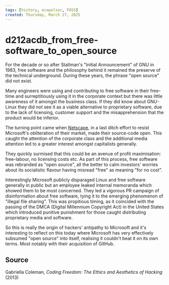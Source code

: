 ```yaml
---
tags: [history, ecopolsoc, FOSS]
created: Thursday, March 27, 2025
---
```


# d212acdb_from_free-software_to_open_source

For the decade or so after Stallman's "Initial Announcement" of GNU in 1983,
free software and the philosophy behind it remained the preserve of the
technical underground. During these years, the phrase "open source" did not
exist.

Many engineers were using and contributing to free software in their free-time
and surreptitiously using it in the corporate context but there was little
awareness of it amongst the business class. If they did know about GNU-Linux
they did not see it as a viable alternative to proprietary software, due to the
lack of licensing, customer support and the misapprehension that the product
would be inferior.

The turning point came when
[Netscape](./c301a0b3-1d8_Mosaic_Netscape_and_Browser_Wars.md), in a last ditch
effort to resist Microsoft's obliteration of their market, made their
source-code open. This caught the attention of the corporate class and the
additional media attention led to a greater interest amongst capitalists
generally.

They quickly surmised that this could be an avenue of profit maximisation:
free-labour, no licensing costs etc. As part of this process, free software was
rebranded as "open source", all the better to calm investors' worries about its
socialistic flavour having misread "free" as meaning "for no cost".

Interestingly Microsoft publicly disparaged Linux and free software generally in
public but an employee leaked internal memoranda which showed them to be most
concerned. They led a vigorous PR campaign of disinformation about free
software, tying it to the emerging phenomenon of "illegal file sharing". This
was propitious timing, as it coincided with the passing of the DMCA (Digital
Millennium Copyright Act) in the United States which introduced punitive
punishment for those caught distributing proprietary media and software.

So this is really the origin of hackers' antipathy to Microsoft and it's
interesting to reflect on this today where Microsoft has very effectively
subsumed "open source" into itself, realising it couldn't beat it on its own
terms. Most notably with their acquisition of GitHub.

## Source

Gabriella Coleman, _Coding Freedom: The Ethics and Aesthetics of Hacking_ (2013)
